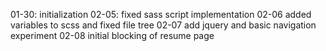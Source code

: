 01-30: initialization
02-05: fixed sass script implementation
02-06 added variables to scss and fixed file tree
02-07 add jquery and basic navigation experiment
02-08 initial blocking of resume page